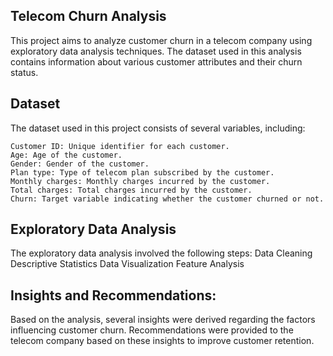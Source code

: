 ## Telecom Churn Analysis
This project aims to analyze customer churn in a telecom company using exploratory data analysis techniques. The dataset used in this analysis contains information about various customer attributes and their churn status.

## Dataset
The dataset used in this project consists of several variables, including:

    Customer ID: Unique identifier for each customer.
    Age: Age of the customer.
    Gender: Gender of the customer.
    Plan type: Type of telecom plan subscribed by the customer.
    Monthly charges: Monthly charges incurred by the customer.
    Total charges: Total charges incurred by the customer.
    Churn: Target variable indicating whether the customer churned or not.
    
## Exploratory Data Analysis
The exploratory data analysis involved the following steps:
    Data Cleaning
    Descriptive Statistics
    Data Visualization
    Feature Analysis

## Insights and Recommendations: 
Based on the analysis, several insights were derived regarding the factors influencing customer churn. Recommendations were provided to the telecom company based on these insights to improve customer retention.
